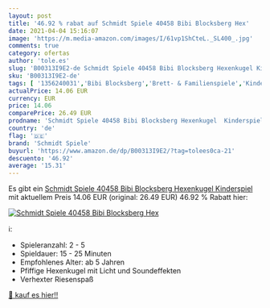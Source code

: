 ```yaml
---
layout: post
title: '46.92 % rabat auf Schmidt Spiele 40458 Bibi Blocksberg Hex'
date: 2021-04-04 15:16:07
image: 'https://m.media-amazon.com/images/I/61vp1ShCteL._SL400_.jpg'
comments: true
category: ofertas
author: 'tole.es'
slug: 'B00313I9E2-de Schmidt Spiele 40458 Bibi Blocksberg Hexenkugel Kinderspiel'
sku: 'B00313I9E2-de'
tags: [ '1356240031','Bibi Blocksberg','Brett- & Familienspiele','Kinder-TV','Produkte','Produktwelt','Spiele','Spielwaren','Spielzeug','TV-Lieblingsstars','Themenwelt','schmidt spiele', ]
actualPrice: 14.06 EUR
currency: EUR
price: 14.06
comparePrice: 26.49 EUR
prodname: 'Schmidt Spiele 40458 Bibi Blocksberg Hexenkugel  Kinderspiel'
country: 'de'
flag: '🇩🇪'
brand: 'Schmidt Spiele'
buyurl: 'https://www.amazon.de/dp/B00313I9E2/?tag=tolees0ca-21'
descuento: '46.92'
average: '15.31'
---
```


Es gibt ein [Schmidt Spiele 40458 Bibi Blocksberg Hexenkugel  Kinderspiel](https://www.amazon.de/dp/B00313I9E2/?tag=tolees0ca-21) mit aktuellem Preis 14.06 EUR (original: 26.49 EUR) 46.92 % Rabatt hier:

[![Schmidt Spiele 40458 Bibi Blocksberg Hex](https://m.media-amazon.com/images/I/61vp1ShCteL._SL400_.jpg)](https://www.amazon.de/dp/B00313I9E2/?tag=tolees0ca-21)

ℹ️:

- Spieleranzahl: 2 - 5
- Spieldauer: 15 - 25 Minuten
- Empfohlenes Alter: ab 5 Jahren
- Pfiffige Hexenkugel mit Licht und Soundeffekten
- Verhexter Riesenspaß

[🛒 kauf es hier!!](https://www.amazon.de/dp/B00313I9E2/?tag=tolees0ca-21)

